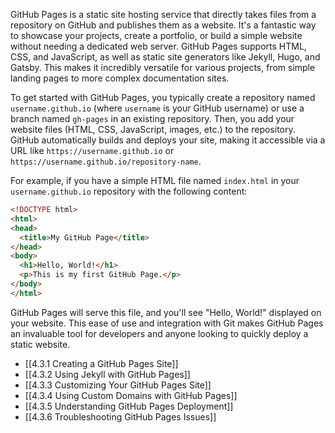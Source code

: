 GitHub Pages is a static site hosting service that directly takes files from a repository on GitHub and publishes them as a website. It's a fantastic way to showcase your projects, create a portfolio, or build a simple website without needing a dedicated web server. GitHub Pages supports HTML, CSS, and JavaScript, as well as static site generators like Jekyll, Hugo, and Gatsby. This makes it incredibly versatile for various projects, from simple landing pages to more complex documentation sites.

To get started with GitHub Pages, you typically create a repository named `username.github.io` (where `username` is your GitHub username) or use a branch named `gh-pages` in an existing repository. Then, you add your website files (HTML, CSS, JavaScript, images, etc.) to the repository. GitHub automatically builds and deploys your site, making it accessible via a URL like `https://username.github.io` or `https://username.github.io/repository-name`.

For example, if you have a simple HTML file named `index.html` in your `username.github.io` repository with the following content:

```html
<!DOCTYPE html>
<html>
<head>
  <title>My GitHub Page</title>
</head>
<body>
  <h1>Hello, World!</h1>
  <p>This is my first GitHub Page.</p>
</body>
</html>
```

GitHub Pages will serve this file, and you'll see "Hello, World!" displayed on your website. This ease of use and integration with Git makes GitHub Pages an invaluable tool for developers and anyone looking to quickly deploy a static website.

- [[4.3.1 Creating a GitHub Pages Site]]
- [[4.3.2 Using Jekyll with GitHub Pages]]
- [[4.3.3 Customizing Your GitHub Pages Site]]
- [[4.3.4 Using Custom Domains with GitHub Pages]]
- [[4.3.5 Understanding GitHub Pages Deployment]]
- [[4.3.6 Troubleshooting GitHub Pages Issues]]